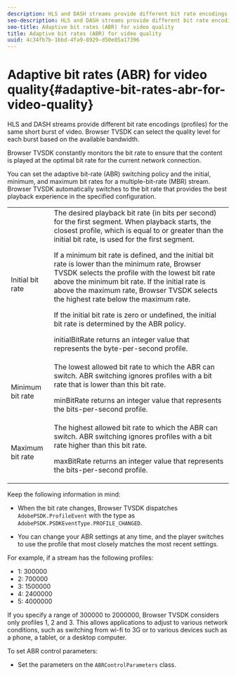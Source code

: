 ```yaml
---
description: HLS and DASH streams provide different bit rate encodings (profiles) for the same short burst of video. Browser TVSDK can select the quality level for each burst based on the available bandwidth.
seo-description: HLS and DASH streams provide different bit rate encodings (profiles) for the same short burst of video. Browser TVSDK can select the quality level for each burst based on the available bandwidth.
seo-title: Adaptive bit rates (ABR) for video quality
title: Adaptive bit rates (ABR) for video quality
uuid: 4c34fb7b-1bbd-4fa9-8929-d50e85a17396
---
```


# Adaptive bit rates (ABR) for video quality{#adaptive-bit-rates-abr-for-video-quality}

HLS and DASH streams provide different bit rate encodings (profiles) for the same short burst of video. Browser TVSDK can select the quality level for each burst based on the available bandwidth.

 Browser TVSDK constantly monitors the bit rate to ensure that the content is played at the optimal bit rate for the current network connection.

You can set the adaptive bit-rate (ABR) switching policy and the initial, minimum, and maximum bit rates for a multiple-bit-rate (MBR) stream. Browser TVSDK automatically switches to the bit rate that provides the best playback experience in the specified configuration. 

<table id="table_AF838E082235406AA359BF1C1A77F85F"> 
 <tbody> 
  <tr> 
   <td colname="col01"> Initial bit rate </td> 
   <td colname="col2">The desired playback bit rate (in bits per second) for the first segment. When playback starts, the closest profile, which is equal to or greater than the initial bit rate, is used for the first segment. <p> If a minimum bit rate is defined, and the initial bit rate is lower than the minimum rate, Browser TVSDK selects the profile with the lowest bit rate above the minimum bit rate. If the initial rate is above the maximum rate, Browser TVSDK selects the highest rate below the maximum rate. </p> <p>If the initial bit rate is zero or undefined, the initial bit rate is determined by the ABR policy. </p> <p><span class="codeph"> initialBitRate</span> returns an integer value that represents the byte-per-second profile. </p> </td> 
  </tr> 
  <tr> 
   <td colname="col01"> Minimum bit rate </td> 
   <td colname="col2">The lowest allowed bit rate to which the ABR can switch. ABR switching ignores profiles with a bit rate that is lower than this bit rate. <p><span class="codeph"> minBitRate</span> returns an integer value that represents the bits-per-second profile. </p> </td> 
  </tr> 
  <tr> 
   <td colname="col01"> Maximum bit rate </td> 
   <td colname="col2">The highest allowed bit rate to which the ABR can switch. ABR switching ignores profiles with a bit rate higher than this bit rate. <p><span class="codeph"> maxBitRate</span> returns an integer value that represents the bits-per-second profile. </p> </td> 
  </tr> 
 </tbody> 
</table>

Keep the following information in mind:

* When the bit rate changes, Browser TVSDK dispatches `AdobePSDK.ProfileEvent` with the type as `AdobePSDK.PSDKEventType.PROFILE_CHANGED`. 

* You can change your ABR settings at any time, and the player switches to use the profile that most closely matches the most recent settings.

For example, if a stream has the following profiles:

* 1: 300000 
* 2: 700000 
* 3: 1500000 
* 4: 2400000 
* 5: 4000000

If you specify a range of 300000 to 2000000, Browser TVSDK considers only profiles 1, 2 and 3. This allows applications to adjust to various network conditions, such as switching from wi-fi to 3G or to various devices such as a phone, a tablet, or a desktop computer.

To set ABR control parameters:

* Set the parameters on the `ABRControlParameters` class.

